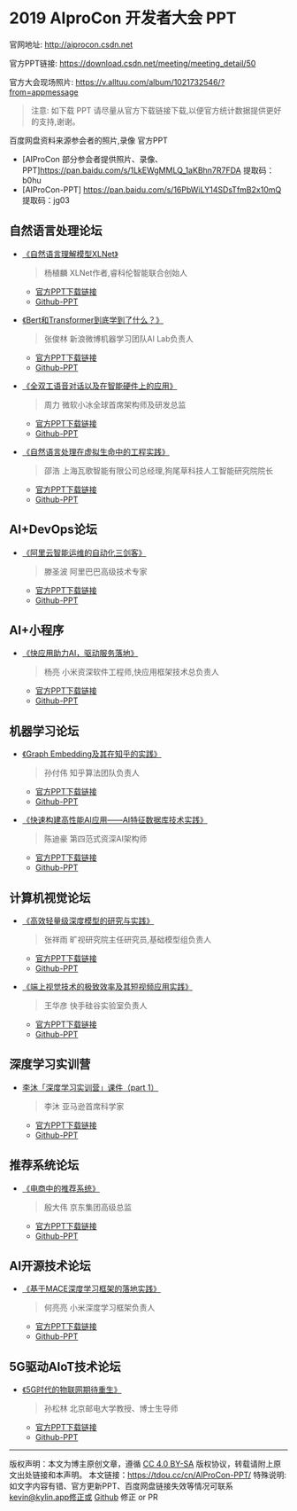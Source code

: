 # 2019 AIproCon 开发者大会 PPT

官网地址: http://aiprocon.csdn.net

官方PPT链接: https://download.csdn.net/meeting/meeting_detail/50

官方大会现场照片: https://v.alltuu.com/album/1021732546/?from=appmessage


> 注意: 如下载 PPT 请尽量从官方下载链接下载,以便官方统计数据提供更好的支持,谢谢。


百度网盘资料来源参会者的照片,录像 官方PPT

- [AIProCon 部分参会者提供照片、录像、PPT]https://pan.baidu.com/s/1LkEWgMMLQ_1aKBhn7R7FDA 
提取码：b0hu
- [AIProCon-PPT] https://pan.baidu.com/s/16PbWiLY14SDsTfmB2x10mQ 
提取码：jg03
 


## 自然语言处理论坛

- [《自然语言理解模型XLNet》](https://download.csdn.net/meeting/speech_preview/763)
	> 杨植麟 XLNet作者,睿科伦智能联合创始人
	- [官方PPT下载链接](https://meet-download.csdn.net/speech/speech_upload_file/2019/09/07/3f3a27b8b9cd57519c5054a701513ceb.pdf)
	- [Github-PPT](https://github.com/AIProCon/AIProCon/blob/master/PPT/%E8%87%AA%E7%84%B6%E8%AF%AD%E8%A8%80%E5%A4%84%E7%90%86%E8%AE%BA%E5%9D%9B/%E3%80%8A%E8%87%AA%E7%84%B6%E8%AF%AD%E8%A8%80%E7%90%86%E8%A7%A3%E6%A8%A1%E5%9E%8BXLNet%E3%80%8B%E6%9D%A8%E6%A4%8D%E9%BA%9F.pdf)

<p />

- [《Bert和Transformer到底学到了什么？》](https://download.csdn.net/meeting/speech_preview/777)
	> 张俊林 新浪微博机器学习团队AI Lab负责人
	- [官方PPT下载链接](https://meet-download.csdn.net/speech/speech_upload_file/2019/09/07/939c2dfebc7a13a1387cae569171f57c.pdf)
	- [Github-PPT](https://github.com/AIProCon/AIProCon/blob/master/PPT/%E8%87%AA%E7%84%B6%E8%AF%AD%E8%A8%80%E5%A4%84%E7%90%86%E8%AE%BA%E5%9D%9B/%E3%80%8ABert%E5%92%8CTransformer%E5%88%B0%E5%BA%95%E5%AD%A6%E5%88%B0%E4%BA%86%E4%BB%80%E4%B9%88%EF%BC%9F%E3%80%8B%E5%BC%A0%E4%BF%8A%E6%9E%97.pdf)

<p />

- [《全双工语音对话以及在智能硬件上的应用》](https://download.csdn.net/meeting/speech_preview/776)
	> 周力 微软小冰全球首席架构师及研发总监
	- [官方PPT下载链接](https://meet-download.csdn.net/speech/speech_upload_file/2019/09/07/d4da9e3c49fa3cfbba12d9fd0278cb08.pdf)
	- [Github-PPT](https://github.com/AIProCon/AIProCon/blob/master/PPT/%E8%87%AA%E7%84%B6%E8%AF%AD%E8%A8%80%E5%A4%84%E7%90%86%E8%AE%BA%E5%9D%9B/%E3%80%8A%E5%85%A8%E5%8F%8C%E5%B7%A5%E8%AF%AD%E9%9F%B3%E5%AF%B9%E8%AF%9D%E4%BB%A5%E5%8F%8A%E5%9C%A8%E6%99%BA%E8%83%BD%E7%A1%AC%E4%BB%B6%E4%B8%8A%E7%9A%84%E5%BA%94%E7%94%A8%E3%80%8B%E5%91%A8%E5%8A%9B.pdf)

<p />

- [《自然语言处理在虚拟生命中的工程实践》](https://download.csdn.net/meeting/speech_preview/774)
	> 邵浩 上海瓦歌智能有限公司总经理,狗尾草科技人工智能研究院院长
	- [官方PPT下载链接](https://meet-download.csdn.net/speech/speech_upload_file/2019/09/07/5d46c67f4bfb1e1a5104a38c6000ed1f.pdf)
	- [Github-PPT](https://github.com/AIProCon/AIProCon/blob/master/PPT/%E8%87%AA%E7%84%B6%E8%AF%AD%E8%A8%80%E5%A4%84%E7%90%86%E8%AE%BA%E5%9D%9B/%E3%80%8A%E8%87%AA%E7%84%B6%E8%AF%AD%E8%A8%80%E5%A4%84%E7%90%86%E5%9C%A8%E8%99%9A%E6%8B%9F%E7%94%9F%E5%91%BD%E4%B8%AD%E7%9A%84%E5%B7%A5%E7%A8%8B%E5%AE%9E%E8%B7%B5%E3%80%8B%E9%82%B5%E6%B5%A9.pdf)


## AI+DevOps论坛

- [《阿里云智能运维的自动化三剑客》](https://download.csdn.net/meeting/speech_preview/772)
	> 滕圣波 阿里巴巴高级技术专家
	- [官方PPT下载链接](https://meet-download.csdn.net/speech/speech_upload_file/2019/09/07/804b702f926a3b5a8dbc528d305d86c7.pdf) 
	- [Github-PPT](https://github.com/AIProCon/AIProCon/blob/master/PPT/AI%2BDevOps%E8%AE%BA%E5%9D%9B/%E3%80%8A%E9%98%BF%E9%87%8C%E4%BA%91%E6%99%BA%E8%83%BD%E8%BF%90%E7%BB%B4%E7%9A%84%E8%87%AA%E5%8A%A8%E5%8C%96%E4%B8%89%E5%89%91%E5%AE%A2%E3%80%8B%E6%BB%95%E5%9C%A3%E6%B3%A2.pdf)


## AI+小程序

- [《快应用助力AI，驱动服务落地》](https://download.csdn.net/meeting/speech_preview/773)
	> 杨亮 小米资深软件工程师,快应用框架技术总负责人
	- [官方PPT下载链接](https://meet-download.csdn.net/speech/speech_upload_file/2019/09/07/ef4f28fd975c48bb54881460a4632053.pdf)
	- [Github-PPT](https://github.com/AIProCon/AIProCon/blob/master/PPT/AI%2B%E5%B0%8F%E7%A8%8B%E5%BA%8F/%E3%80%8A%E5%BF%AB%E5%BA%94%E7%94%A8%E5%8A%A9%E5%8A%9BAI%EF%BC%8C%E9%A9%B1%E5%8A%A8%E6%9C%8D%E5%8A%A1%E8%90%BD%E5%9C%B0%E3%80%8B%E6%9D%A8%E4%BA%AE.pdf)


## 机器学习论坛

- [《Graph Embedding及其在知乎的实践》](https://download.csdn.net/meeting/speech_preview/775)
	> 孙付伟 知乎算法团队负责人
	- [官方PPT下载链接](https://meet-download.csdn.net/speech/speech_upload_file/2019/09/07/d6c7ac725f82c469ff92a08cb8559fc8.pdf)
	- [Github-PPT](https://github.com/AIProCon/AIProCon/blob/master/PPT/%E6%9C%BA%E5%99%A8%E5%AD%A6%E4%B9%A0%E8%AE%BA%E5%9D%9B/%E3%80%8AGraph%20Embedding%E5%8F%8A%E5%85%B6%E5%9C%A8%E7%9F%A5%E4%B9%8E%E7%9A%84%E5%AE%9E%E8%B7%B5%E3%80%8B%E5%AD%99%E4%BB%98%E4%BC%9F.pdf)

<p />

- [《快速构建高性能AI应用——AI特征数据库技术实践》](https://download.csdn.net/meeting/speech_preview/770)
	> 陈迪豪 第四范式资深AI架构师
	- [官方PPT下载链接](https://meet-download.csdn.net/speech/speech_upload_file/2019/09/07/58afe9d817183183b7cec3f26644246c.pdf)
	- [Github-PPT](https://github.com/AIProCon/AIProCon/blob/master/PPT/%E6%9C%BA%E5%99%A8%E5%AD%A6%E4%B9%A0%E8%AE%BA%E5%9D%9B/%E3%80%8A%E5%BF%AB%E9%80%9F%E6%9E%84%E5%BB%BA%E9%AB%98%E6%80%A7%E8%83%BDAI%E5%BA%94%E7%94%A8%E2%80%94%E2%80%94AI%E7%89%B9%E5%BE%81%E6%95%B0%E6%8D%AE%E5%BA%93%E6%8A%80%E6%9C%AF%E5%AE%9E%E8%B7%B5%E3%80%8B%E9%99%88%E8%BF%AA%E8%B1%AA.pdf)


## 计算机视觉论坛

- [《高效轻量级深度模型的研究与实践》](https://download.csdn.net/meeting/speech_preview/771)
	> 张祥雨 旷视研究院主任研究员,基础模型组负责人
	- [官方PPT下载链接](https://meet-download.csdn.net/speech/speech_upload_file/2019/09/07/bffaacc1549fd44216476df6b2939612.pdf)
	- [Github-PPT](https://github.com/AIProCon/AIProCon/blob/master/PPT/%E8%AE%A1%E7%AE%97%E6%9C%BA%E8%A7%86%E8%A7%89%E8%AE%BA%E5%9D%9B/%E3%80%8A%E9%AB%98%E6%95%88%E8%BD%BB%E9%87%8F%E7%BA%A7%E6%B7%B1%E5%BA%A6%E6%A8%A1%E5%9E%8B%E7%9A%84%E7%A0%94%E7%A9%B6%E4%B8%8E%E5%AE%9E%E8%B7%B5%E3%80%8B%E5%BC%A0%E7%A5%A5%E9%9B%A8.pdf)

<p />

- [《端上视觉技术的极致效率及其短视频应用实践》](https://download.csdn.net/meeting/speech_preview/769)
	> 王华彦 快手硅谷实验室负责人
	- [官方PPT下载链接](https://meet-download.csdn.net/speech/speech_upload_file/2019/09/07/f19a4a62b3d45398125e3407d36edaba.pdf)
	- [Github-PPT](https://github.com/AIProCon/AIProCon/blob/master/PPT/%E8%AE%A1%E7%AE%97%E6%9C%BA%E8%A7%86%E8%A7%89%E8%AE%BA%E5%9D%9B/%E3%80%8A%E7%AB%AF%E4%B8%8A%E8%A7%86%E8%A7%89%E6%8A%80%E6%9C%AF%E7%9A%84%E6%9E%81%E8%87%B4%E6%95%88%E7%8E%87%E5%8F%8A%E5%85%B6%E7%9F%AD%E8%A7%86%E9%A2%91%E5%BA%94%E7%94%A8%E5%AE%9E%E8%B7%B5%E3%80%8B%E7%8E%8B%E5%8D%8E%E5%BD%A6.pdf)


## 深度学习实训营

- [李沐「​深度学习实训营」课件（part 1）](https://download.csdn.net/meeting/speech_preview/768)
	> 李沐 亚马逊首席科学家
	- [官方PPT下载链接](https://meet-download.csdn.net/speech/speech_upload_file/2019/09/07/e14968f076132d58e7e8f5f7ac621aa2.pdf)
	- [Github-PPT](https://github.com/AIProCon/AIProCon/blob/master/PPT/%E6%B7%B1%E5%BA%A6%E5%AD%A6%E4%B9%A0%E5%AE%9E%E8%AE%AD%E8%90%A5/%E3%80%8A%E6%B7%B1%E5%BA%A6%E5%AD%A6%E4%B9%A0%E5%AE%9E%E8%AE%AD%E8%90%A5(part1)%E3%80%8B%E6%9D%8E%E6%B2%90.pdf)


## 推荐系统论坛

- [《电商中的推荐系统》](https://download.csdn.net/meeting/speech_preview/766)
	> 殷大伟 京东集团高级总监
	- [官方PPT下载链接](https://meet-download.csdn.net/speech/speech_upload_file/2019/09/07/8c13e3e90df235d00b14868cec5a4d63.pdf)
	- [Github-PPT](https://github.com/AIProCon/AIProCon/blob/master/PPT/%E6%8E%A8%E8%8D%90%E7%B3%BB%E7%BB%9F%E8%AE%BA%E5%9D%9B/%E3%80%8A%E7%94%B5%E5%95%86%E4%B8%AD%E7%9A%84%E6%8E%A8%E8%8D%90%E7%B3%BB%E7%BB%9F%E3%80%8B%E6%AE%B7%E5%A4%A7%E4%BC%9F.pdf)



## AI开源技术论坛

- [《基于MACE深度学习框架的落地实践》](https://download.csdn.net/meeting/speech_preview/767)
	> 何亮亮 小米深度学习框架负责人
	- [官方PPT下载链接](https://meet-download.csdn.net/speech/speech_upload_file/2019/09/07/2616c992205b4ea30a6a442a9bd8a5ae.pdf)
	- [Github-PPT](https://github.com/AIProCon/AIProCon/blob/master/PPT/AI%E5%BC%80%E6%BA%90%E6%8A%80%E6%9C%AF%E8%AE%BA%E5%9D%9B/%E3%80%8A%E5%9F%BA%E4%BA%8EMACE%E6%B7%B1%E5%BA%A6%E5%AD%A6%E4%B9%A0%E6%A1%86%E6%9E%B6%E7%9A%84%E8%90%BD%E5%9C%B0%E5%AE%9E%E8%B7%B5%E3%80%8B%E4%BD%95%E4%BA%AE%E4%BA%AE.pdf)


## 5G驱动AIoT技术论坛
 
- [《5G时代的物联网期待重生》](https://download.csdn.net/meeting/speech_preview/763)
	> 孙松林 北京邮电大学教授、博士生导师 
	- [官方PPT下载链接](https://meet-download.csdn.net/speech/speech_upload_file/2019/09/07/3f3a27b8b9cd57519c5054a701513ceb.pdf)
	- [Github-PPT](https://github.com/AIProCon/AIProCon/blob/master/PPT/5G%E9%A9%B1%E5%8A%A8AIoT%E6%8A%80%E6%9C%AF%E8%AE%BA%E5%9D%9B/%E3%80%8A5G%E6%97%B6%E4%BB%A3%E7%9A%84%E7%89%A9%E8%81%94%E7%BD%91%E6%9C%9F%E5%BE%85%E9%87%8D%E7%94%9F%E3%80%8B%E5%AD%99%E6%9D%BE%E6%9E%97.pdf)



--- 

版权声明：本文为博主原创文章，遵循 [CC 4.0 BY-SA](http://creativecommons.org/licenses/by-sa/4.0/) 版权协议，转载请附上原文出处链接和本声明。
本文链接：https://tdou.cc/cn/AIProCon-PPT/
特殊说明: 如文字内容有错、官方更新PPT、百度网盘链接失效等情况可联系 kevin@kylin.app修正或 [Github](https://github.com/AIProCon/AIProCon/tree/master/PPT/README.md) 修正 or PR
